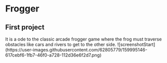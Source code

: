 <h1>Frogger</h1>
<h2>First project</h2>
It is a ode to the classic arcade frogger game where the frog must
 traverse obstacles like cars and rivers to get to the other side.
![screenshotStart](https://user-images.githubusercontent.com/62805779/159995146-617cebf6-1fb7-46f0-a728-112d36e6f2d7.png)
